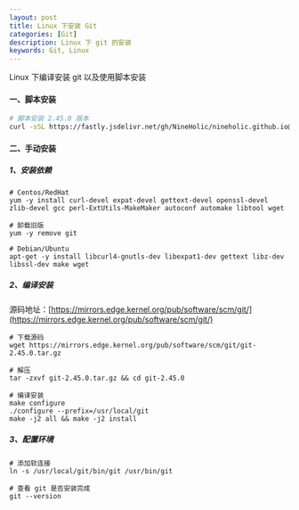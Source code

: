 ```yaml
---
layout: post
title: Linux 下安装 Git 
categories: [Git]
description: Linux 下 git 的安装
keywords: Git, Linux
---
```


Linux 下编译安装 git 以及使用脚本安装

#### 一、脚本安装

```bash
# 脚本安装 2.45.0 版本
curl -sSL https://fastly.jsdelivr.net/gh/NineHolic/nineholic.github.io@master/_posts/files/shell/install_git.sh | bash
```

#### 二、手动安装

##### 1、安装依赖

```shell
# Centos/RedHat
yum -y install curl-devel expat-devel gettext-devel openssl-devel zlib-devel gcc perl-ExtUtils-MakeMaker autoconf automake libtool wget

# 卸载旧版
yum -y remove git

# Debian/Ubuntu
apt-get -y install libcurl4-gnutls-dev libexpat1-dev gettext libz-dev libssl-dev make wget
```

##### 2、编译安装

源码地址：[https://mirrors.edge.kernel.org/pub/software/scm/git/](https://mirrors.edge.kernel.org/pub/software/scm/git/)

```shell
# 下载源码
wget https://mirrors.edge.kernel.org/pub/software/scm/git/git-2.45.0.tar.gz

# 解压
tar -zxvf git-2.45.0.tar.gz && cd git-2.45.0

# 编译安装
make configure
./configure --prefix=/usr/local/git
make -j2 all && make -j2 install
```

##### 3、配置环境

```shell
# 添加软连接
ln -s /usr/local/git/bin/git /usr/bin/git

# 查看 git 是否安装完成
git --version
```

